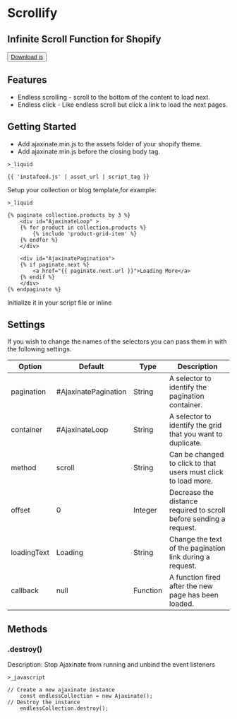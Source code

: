 # Scrollify
## Infinite Scroll Function for Shopify
<button>[Download js](https://minionmade.github.io/scrollify/)</button> 

## Features

- Endless scrolling - scroll to the bottom of the content to load next.
- Endless click - Like endless scroll but click a link to load the next pages.

## Getting Started

- Add ajaxinate.min.js to the assets folder of your shopify theme.
- Add ajaxinate.min.js before the closing body tag.


<code>>_liquid</code>
<br>

    {{ 'instafeed.js' | asset_url | script_tag }}


Setup your collection or blog template,for example:

<code>>_liquid</code>

    {% paginate collection.products by 3 %}
        <div id="AjaxinateLoop" >
        {% for product in collection.products %}
            {% include 'product-grid-item' %}
        {% endfor %}
        </div>

        <div id="AjaxinatePagination">
        {% if paginate.next %}
            <a href="{{ paginate.next.url }}">Loading More</a>
        {% endif %}
        </div>
    {% endpaginate %}

Initialize it in your script file or inline


## Settings

If you wish to change the names of the selectors you can pass them in with the following settings.


| Option | Default | Type | Description 
| ------ | ------ |  ------ | ------ |
| pagination | #AjaxinatePagination | String | A selector to identify the pagination container. |
| container | #AjaxinateLoop | String | A selector to identify the grid that you want to duplicate. |
| method | scroll | String | Can be changed to click to that users must click to load more. |
| offset | 0 | Integer | Decrease the distance required to scroll before sending a request. |
| loadingText | Loading | String | Change the text of the pagination link during a request. |
| callback | null | Function | A function fired after the new page has been loaded. |

## Methods

### .destroy()

Description: Stop Ajaxinate from running and unbind the event listeners

<code>>_javascript</code>

    // Create a new ajaxinate instance
        const endlessCollection = new Ajaxinate();
    // Destroy the instance
        endlessCollection.destroy();

